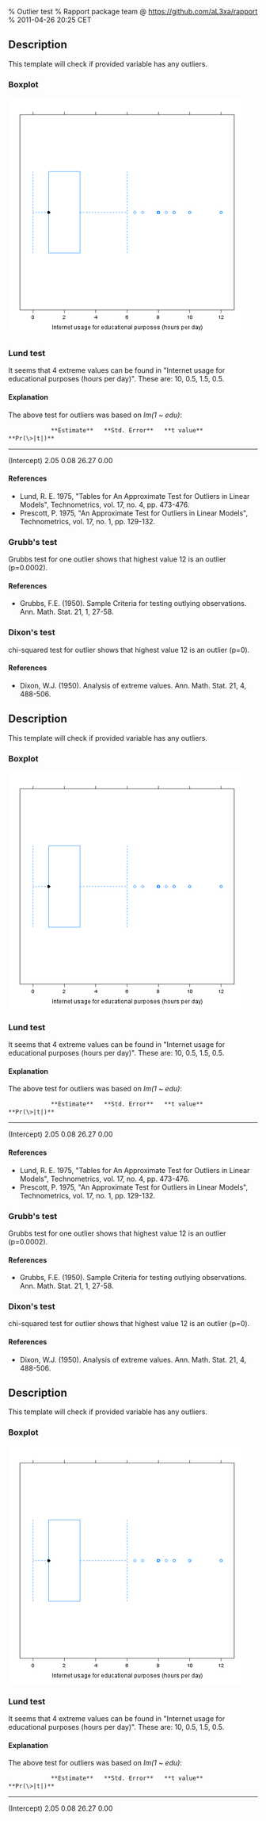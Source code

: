 % Outlier test
% Rapport package team @ https://github.com/aL3xa/rapport
% 2011-04-26 20:25 CET

## Description

This template will check if provided variable has any outliers.

### Boxplot

![image](d24b3eb41da4d1de21d4bce0e30d2e1b.png)

### Lund test

It seems that 4 extreme values can be found in "Internet usage for
educational purposes (hours per day)". These are: 10, 0.5, 1.5, 0.5.

#### Explanation

The above test for outliers was based on *lm(1 \~ edu)*:

                **Estimate**   **Std. Error**   **t value**   **Pr(\>|t|)**
  ------------- -------------- ---------------- ------------- ---------------
  (Intercept)   2.05           0.08             26.27         0.00

#### References

-   Lund, R. E. 1975, "Tables for An Approximate Test for Outliers in
    Linear Models", Technometrics, vol. 17, no. 4, pp. 473-476.
-   Prescott, P. 1975, "An Approximate Test for Outliers in Linear
    Models", Technometrics, vol. 17, no. 1, pp. 129-132.

### Grubb's test

Grubbs test for one outlier shows that highest value 12 is an outlier
(p=0.0002).

#### References

-   Grubbs, F.E. (1950). Sample Criteria for testing outlying
    observations. Ann. Math. Stat. 21, 1, 27-58.

### Dixon's test

chi-squared test for outlier shows that highest value 12 is an outlier
(p=0).

#### References

-   Dixon, W.J. (1950). Analysis of extreme values. Ann. Math. Stat. 21,
    4, 488-506.

## Description

This template will check if provided variable has any outliers.

### Boxplot

![image](d24b3eb41da4d1de21d4bce0e30d2e1b.png)

### Lund test

It seems that 4 extreme values can be found in "Internet usage for
educational purposes (hours per day)". These are: 10, 0.5, 1.5, 0.5.

#### Explanation

The above test for outliers was based on *lm(1 \~ edu)*:

                **Estimate**   **Std. Error**   **t value**   **Pr(\>|t|)**
  ------------- -------------- ---------------- ------------- ---------------
  (Intercept)   2.05           0.08             26.27         0.00

#### References

-   Lund, R. E. 1975, "Tables for An Approximate Test for Outliers in
    Linear Models", Technometrics, vol. 17, no. 4, pp. 473-476.
-   Prescott, P. 1975, "An Approximate Test for Outliers in Linear
    Models", Technometrics, vol. 17, no. 1, pp. 129-132.

### Grubb's test

Grubbs test for one outlier shows that highest value 12 is an outlier
(p=0.0002).

#### References

-   Grubbs, F.E. (1950). Sample Criteria for testing outlying
    observations. Ann. Math. Stat. 21, 1, 27-58.

### Dixon's test

chi-squared test for outlier shows that highest value 12 is an outlier
(p=0).

#### References

-   Dixon, W.J. (1950). Analysis of extreme values. Ann. Math. Stat. 21,
    4, 488-506.

## Description

This template will check if provided variable has any outliers.

### Boxplot

![image](d24b3eb41da4d1de21d4bce0e30d2e1b.png)

### Lund test

It seems that 4 extreme values can be found in "Internet usage for
educational purposes (hours per day)". These are: 10, 0.5, 1.5, 0.5.

#### Explanation

The above test for outliers was based on *lm(1 \~ edu)*:

                **Estimate**   **Std. Error**   **t value**   **Pr(\>|t|)**
  ------------- -------------- ---------------- ------------- ---------------
  (Intercept)   2.05           0.08             26.27         0.00


